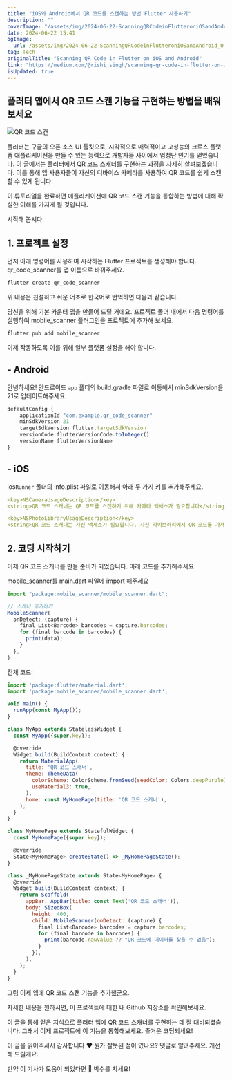 ```yaml
---
title: "iOS와 Android에서 QR 코드를 스캔하는 방법 Flutter 사용하기"
description: ""
coverImage: "/assets/img/2024-06-22-ScanningQRCodeinFlutteroniOSandAndroid_0.png"
date: 2024-06-22 15:41
ogImage: 
  url: /assets/img/2024-06-22-ScanningQRCodeinFlutteroniOSandAndroid_0.png
tag: Tech
originalTitle: "Scanning QR Code in Flutter on iOS and Android"
link: "https://medium.com/@rishi_singh/scanning-qr-code-in-flutter-on-ios-and-android-b9caa26c4e74"
isUpdated: true
---
```





## 플러터 앱에서 QR 코드 스캔 기능을 구현하는 방법을 배워보세요

![QR 코드 스캔](/assets/img/2024-06-22-ScanningQRCodeinFlutteroniOSandAndroid_0.png)

플러터는 구글의 오픈 소스 UI 툴킷으로, 시각적으로 매력적이고 고성능의 크로스 플랫폼 애플리케이션을 만들 수 있는 능력으로 개발자들 사이에서 엄청난 인기를 얻었습니다. 이 글에서는 플러터에서 QR 코드 스캐너를 구현하는 과정을 자세히 살펴보겠습니다. 이를 통해 앱 사용자들이 자신의 디바이스 카메라를 사용하여 QR 코드를 쉽게 스캔할 수 있게 됩니다.

이 튜토리얼을 완료하면 애플리케이션에 QR 코드 스캔 기능을 통합하는 방법에 대해 확실한 이해를 가지게 될 것입니다.

<div class="content-ad"></div>

시작해 봅시다.

## 1. 프로젝트 설정

먼저 아래 명령어를 사용하여 시작하는 Flutter 프로젝트를 생성해야 합니다. qr_code_scanner를 앱 이름으로 바꿔주세요.

```js
flutter create qr_code_scanner
```

<div class="content-ad"></div>

위 내용은 친절하고 쉬운 어조로 한국어로 번역하면 다음과 같습니다.

당신을 위해 기본 카운터 앱을 만들어 드릴 거에요. 프로젝트 폴더 내에서 다음 명령어를 실행하여 mobile_scanner 플러그인을 프로젝트에 추가해 보세요.

```js
flutter pub add mobile_scanner
```

이제 작동하도록 이를 위해 일부 플랫폼 설정을 해야 합니다.

## - Android

<div class="content-ad"></div>

안녕하세요! 안드로이드 `app` 폴더의 build.gradle 파일로 이동해서 minSdkVersion을 21로 업데이트해주세요.

```js
defaultConfig {
    applicationId "com.example.qr_code_scanner"
    minSdkVersion 21
    targetSdkVersion flutter.targetSdkVersion
    versionCode flutterVersionCode.toInteger()
    versionName flutterVersionName
}
```

## - iOS

ios`Runner` 폴더의 info.plist 파일로 이동해서 아래 두 가지 키를 추가해주세요.

<div class="content-ad"></div>

```yaml
<key>NSCameraUsageDescription</key>
<string>QR 코드 스캐너는 QR 코드를 스캔하기 위해 카메라 액세스가 필요합니다</string>

<key>NSPhotoLibraryUsageDescription</key>
<string>QR 코드 스캐너는 사진 액세스가 필요합니다. 사진 라이브러리에서 QR 코드를 가져오기 위함입니다</string>
```

## 2. 코딩 시작하기

이제 QR 코드 스캐너를 만들 준비가 되었습니다. 아래 코드를 추가해주세요

mobile_scanner를 main.dart 파일에 import 해주세요

<div class="content-ad"></div>

```js
import "package:mobile_scanner/mobile_scanner.dart";
```

```js
// 스캐너 추가하기
MobileScanner(
  onDetect: (capture) {
    final List<Barcode> barcodes = capture.barcodes;
    for (final barcode in barcodes) {
      print(data);
    }
  },
)
```

전체 코드:

```js
import 'package:flutter/material.dart';
import 'package:mobile_scanner/mobile_scanner.dart';

void main() {
  runApp(const MyApp());
}

class MyApp extends StatelessWidget {
  const MyApp({super.key});

  @override
  Widget build(BuildContext context) {
    return MaterialApp(
      title: 'QR 코드 스캐너',
      theme: ThemeData(
        colorScheme: ColorScheme.fromSeed(seedColor: Colors.deepPurple),
        useMaterial3: true,
      ),
      home: const MyHomePage(title: 'QR 코드 스캐너'),
    );
  }
}

class MyHomePage extends StatefulWidget {
  const MyHomePage({super.key});

  @override
  State<MyHomePage> createState() => _MyHomePageState();
}

class _MyHomePageState extends State<MyHomePage> {
  @override
  Widget build(BuildContext context) {
    return Scaffold(
      appBar: AppBar(title: const Text('QR 코드 스캐너')),
      body: SizedBox(
        height: 400,
        child: MobileScanner(onDetect: (capture) {
          final List<Barcode> barcodes = capture.barcodes;
          for (final barcode in barcodes) {
            print(barcode.rawValue ?? "QR 코드에 데이터를 찾을 수 없음");
          }
        }),
      ),
    );
  }
}
```

<div class="content-ad"></div>

그럼 이제 앱에 QR 코드 스캔 기능을 추가했군요.

자세한 내용을 원하시면, 이 프로젝트에 대한 내 Github 저장소를 확인해보세요.

이 글을 통해 얻은 지식으로 플러터 앱에 QR 코드 스캐너를 구현하는 데 잘 대비되셨습니다. 그래서 이제 프로젝트에 이 기능을 통합해보세요. 즐거운 코딩되세요!

이 글을 읽어주셔서 감사합니다 ❤
뭔가 잘못된 점이 있나요? 댓글로 알려주세요. 개선해 드릴게요.

<div class="content-ad"></div>

만약 이 기사가 도움이 되었다면 👏 박수를 치세요!
